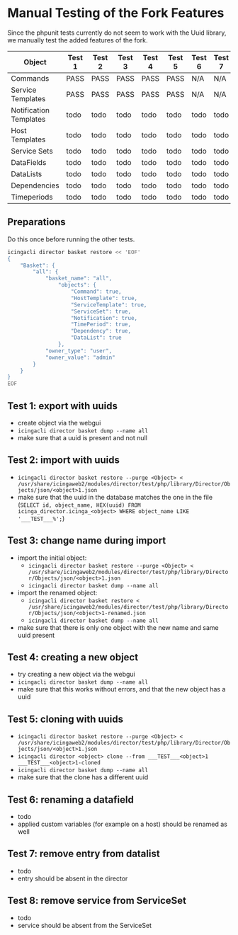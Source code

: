 # Manual Testing of the Fork Features

Since the phpunit tests currently do not seem to work with the Uuid library, we manually test the added features of the fork.

| Object                 | Test 1 | Test 2 | Test 3 | Test 4 | Test 5 | Test 6 | Test 7 | Test 8 |
| ---                    | ---    | ---    | ---    | ---    | ---    | ---    | ---    | ---    |
| Commands               | PASS   | PASS   | PASS   | PASS   | PASS   | N/A    | N/A    | N/A    |
| Service Templates      | PASS   | PASS   | PASS   | PASS   | PASS   | N/A    | N/A    | N/A    |
| Notification Templates | todo   | todo   | todo   | todo   | todo   | todo   | todo   | todo   |
| Host Templates         | todo   | todo   | todo   | todo   | todo   | todo   | todo   | todo   |
| Service Sets           | todo   | todo   | todo   | todo   | todo   | todo   | todo   | todo   |
| DataFields             | todo   | todo   | todo   | todo   | todo   | todo   | todo   | todo   |
| DataLists              | todo   | todo   | todo   | todo   | todo   | todo   | todo   | todo   |
| Dependencies           | todo   | todo   | todo   | todo   | todo   | todo   | todo   | todo   |
| Timeperiods            | todo   | todo   | todo   | todo   | todo   | todo   | todo   | todo   |


## Preparations
Do this once before running the other tests.

```bash
icingacli director basket restore << 'EOF'
{
    "Basket": {
        "all": {
            "basket_name": "all",
                "objects": {
                    "Command": true,
                    "HostTemplate": true,
                    "ServiceTemplate": true,
                    "ServiceSet": true,
                    "Notification": true,
                    "TimePeriod": true,
                    "Dependency": true,
                    "DataList": true
                },
            "owner_type": "user",
            "owner_value": "admin"
        }
    }
}
EOF
```


## Test 1: export with uuids
* create object via the webgui
* `icingacli director basket dump --name all`
* make sure that a uuid is present and not null


## Test 2: import with uuids
* `icingacli director basket restore --purge <Object> < /usr/share/icingaweb2/modules/director/test/php/library/Director/Objects/json/<object>1.json`
* make sure that the uuid in the database matches the one in the file (`SELECT id, object_name, HEX(uuid) FROM icinga_director.icinga_<object> WHERE object_name LIKE '___TEST___%';`)


## Test 3: change name during import
* import the initial object:
    * `icingacli director basket restore --purge <Object> < /usr/share/icingaweb2/modules/director/test/php/library/Director/Objects/json/<object>1.json`
    * `icingacli director basket dump --name all`
* import the renamed object:
    * `icingacli director basket restore < /usr/share/icingaweb2/modules/director/test/php/library/Director/Objects/json/<object>1-renamed.json`
    * `icingacli director basket dump --name all`
* make sure that there is only one object with the new name and same uuid present


## Test 4: creating a new object
* try creating a new object via the webgui
* `icingacli director basket dump --name all`
* make sure that this works without errors, and that the new object has a uuid


## Test 5: cloning with uuids
* `icingacli director basket restore --purge <Object> < /usr/share/icingaweb2/modules/director/test/php/library/Director/Objects/json/<object>1.json`
* `icingacli director <object> clone --from ___TEST___<object>1 ___TEST___<object>1-cloned`
* `icingacli director basket dump --name all`
* make sure that the clone has a different uuid


## Test 6: renaming a datafield
* todo
* applied custom variables (for example on a host) should be renamed as well


## Test 7: remove entry from datalist
* todo
* entry should be absent in the director


## Test 8: remove service from ServiceSet
* todo
* service should be absent from the ServiceSet
